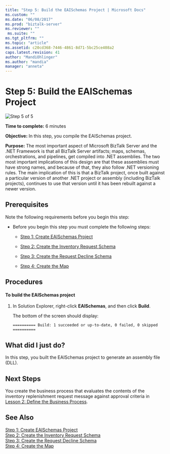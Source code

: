 ```yaml
---
title: "Step 5: Build the EAISchemas Project | Microsoft Docs"
ms.custom: ""
ms.date: "06/08/2017"
ms.prod: "biztalk-server"
ms.reviewer: ""
 ms.suite: ""
ms.tgt_pltfrm: ""
ms.topic: "article"
ms.assetid: c20cd368-7446-4861-8d71-5bc25ce408a2
caps.latest.revision: 41
author: "MandiOhlinger"
ms.author: "mandia"
manager: "anneta"
---
```

# Step 5: Build the EAISchemas Project
![Step 5 of 5](../core/media/step-5of5.gif "Step_5of5")  
  
 **Time to complete:** 6 minutes  
  
 **Objective:** In this step, you compile the EAISchemas project.  
  
 **Purpose:** The most important aspect of Microsoft BizTalk Server and the .NET Framework is that all BizTalk Server artifacts; maps, schemas, orchestrations, and pipelines, get compiled into .NET assemblies. The two most important implications of this design are that these assemblies must have strong names, and because of that, they also follow .NET versioning rules. The main implication of this is that a BizTalk project, once built against a particular version of another .NET project or assembly (including BizTalk projects), continues to use that version until it has been rebuilt against a newer version.  
  
## Prerequisites  
 Note the following requirements before you begin this step:  
  
-   Before you begin this step you must complete the following steps:  
  
    -   [Step 1: Create EAISchemas Project](../core/step-1-create-eaischemas-project.md)  
  
    -   [Step 2: Create the Inventory Request Schema](../core/step-2-create-the-inventory-request-schema.md) 
  
    -   [Step 3: Create the Request Decline Schema](../core/step-3-create-the-request-decline-schema.md)  
  
    -   [Step 4: Create the Map](../core/step-4-create-the-map.md)  
  
## Procedures  
  
#### To build the EAISchemas project  
  
1.  In Solution Explorer, right-click **EAISchemas**, and then click **Build**.  
  
     The bottom of the screen should display:  
  
    ```  
    ========== Build: 1 succeeded or up-to-date, 0 failed, 0 skipped ==========  
    ```  
  
## What did I just do?  
 In this step, you built the EAISchemas project to generate an assembly file (DLL).  
  
## Next Steps  
 You create the business process that evaluates the contents of the inventory replenishment request message against approval criteria in [Lesson 2: Define the Business Process](../core/lesson-2-define-the-business-process.md).  
  
## See Also  
 [Step 1: Create EAISchemas Project](../core/step-1-create-eaischemas-project.md)   
 [Step 2: Create the Inventory Request Schema](../core/step-2-create-the-inventory-request-schema.md)   
 [Step 3: Create the Request Decline Schema](../core/step-3-create-the-request-decline-schema.md)   
 [Step 4: Create the Map](../core/step-4-create-the-map.md)
